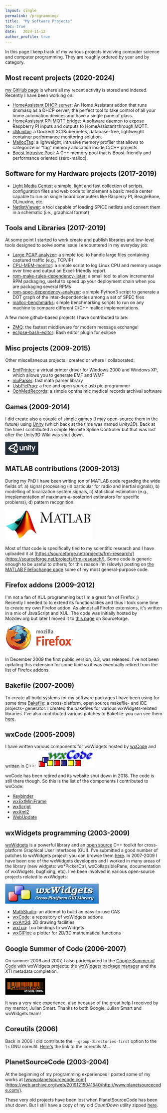 ```yaml
---
layout: single
permalink: /programming/
title:  "My Software Projects"
toc: true
date:   2024-11-12
author_profile: true
---
```

  
In this page I keep track of my various projects involving computer science and computer programming. They are roughly ordered by year and by category.

## Most recent projects (2020-2024)

[my GitHub page](https://github.com/f18m?tab=repositories) is where all my recent activity is stored
and indexed.
Recently I have been working on:

* [HomeAssistant DHCP server](https://github.com/f18m/ha-addon-dnsmasq-dhcp-server): An Home Assistant addon that runs dnsmasq as a DHCP server; the perfect tool to take control of all your home automation devices and have a single pane of glass.
* [HomeAssistant RPi MQTT bridge](https://github.com/f18m/rpi2home-assistant): A software daemon to expose Raspberry PI inputs and outputs to HomeAssistant through MQTT.
* [cMonitor](https://github.com/f18m/cmonitor): a Docker/LXC/Kubernetes, database-free, lightweight container performance monitoring solution.
* [MallocTag](https://github.com/f18m/malloc-tag): a lighweight, intrusive memory profiler that allows to categorize or "tag" memory allocation inside C/C++ projects
* [Boost Intrusive Pool](https://github.com/f18m/boost-intrusive-pool): A C++ memory pool that is Boost-friendly and performance oriented (zero-malloc).


## Software for my Hardware projects (2017-2019) 

*   [Light Media Center](https://github.com/f18m/light-media-center): a simple, light and fast collection of scripts, configuration files and web code to implement a basic media center capable to run on single board computers like Rasperry PI, BeagleBone, OLinuxino, etc.
*   [NetlistViewer](https://github.com/f18m/netlist-viewer): a tool capable of loading SPICE netlists and convert them in a schematic (i.e., graphical format)


## Tools and Libraries (2017-2019) 

At some point I started to work create and publish libraries and low-level tools designed
to solve some issue I encountered in my everyday job:

*   [Large PCAP analyzer](https://github.com/f18m/large-pcap-analyzer): a simple tool to handle large files containing captured traffic (e.g., TCP/IP)
*   [CPU-MEM-monitor](https://github.com/f18m/CPU-MEM-monitor): a simple script to log Linux CPU and memory usage over time and output an Excel-friendly report.
*   [rpm-make-rules-dependency-lister](https://github.com/f18m/rpm-make-rules-dependency-lister): a small tool to allow incremental RPM packaging, useful to speed up your deployment chain when you are packaging several RPMs
*   [rpm-spec-dependency-analyzer](https://github.com/f18m/rpm-spec-dependency-analyzer): a simple Python3 script to generate a DOT graph of the inter-dependencies among a set of SPEC files
*   [malloc-benchmarks](https://github.com/f18m/malloc-benchmarks): simple benchmarking scripts to run on any machine to compare different C/C++ malloc implementations.

A few more github-based projects I have contributed to are:

*   [ZMQ](https://github.com/zeromq/libzmq): the fastest middleware for modern message exchange!
*   [eclipse-bash-editor](https://github.com/de-jcup/eclipse-bash-editor): Bash editor plugin for eclipse


## Misc projects (2009-2015)

Other miscellaneous projects I created or where I collaborated:

*   [EmfPrinter](https://emfprinter.sf.net): a virtual printer driver for Windows 2000 and Windows XP, which allows you to generate EMF and WMF
*   [muParser](https://beltoforion.de/en/muparser/): fast math parser library
*   [UsbPicProg](https://usbpicprog.org/): a free and open source usb pic programmer
*   [OphMedRecords](https://ophmedrecords.sf.net/): a simple ophthalmic medical records archival software


## Games (2009-2014) 

I did create also a couple of simple games (I may open-source them in the future) using [Unity](https://unity.com/) (which back at the time was named _Unity3D_).
Back at the time I contributed a simple Hermite Spline Controller but that was lost after the Unity3D Wiki was shut down.

![Unity3D](/assets/images/unity3d.png) 


## MATLAB contributions (2009-2013) 

During my PhD I have been writing ton of MATLAB code regarding the wide fields of: a) signal processing (in particular for radio and inertial signals), b) modelling of localization system signals, c) statistical estimation (e.g., imeplementation of maximum-a-posteriori estimators for specific problems), d) pattern recognition.

![MATLAB](/assets/images/matlab.png)

Most of that code is specifically tied to my scientific research and I have uploaded it at [https://sourceforge.net/projects/frm-research/](https://sourceforge.net/projects/frm-research/). Some code is generic enough to be useful to others; for this reason I'm (slowly) posting on [the MATLAB FileExchange page](https://it.mathworks.com/matlabcentral/profile/authors/2008460?detail=all) some of my most general-purpose code.


## Firefox addons (2009-2012)

I'm not a fan of XUL programming but I'm a great fan of Firefox ;)  
Recently I needed to to extend its functionalities and thus I took some time to create my own Firefox addon. As almost all Firefox extensions, it's written in a mix of JavaScript and XUL. The code was initially hosted by Mozdev.org but later I moved it to [this page](https://sourceforge.net/projects/contextcalc/) on Sourceforge.

![Firefox](/assets/images/firefox.png)

In December 2009 the first public version, 0.3, was released. I've not been updating this extension for some time so it was eventually retired from the list of Firefox addons.

## Bakefile (2007-2009)

To create all build systems for my software packages I have been using for some time [Bakefile](https://github.com/vslavik/bakefile): a cross-platform, open source makefile- and IDE projects- generator. I created the bakefiles for various wxWidgets-related libraries.
I've also contributed various patches to Bakefile: you can see them [here](https://sourceforge.net/tracker/?atid=568031&group_id=83016&func=browse&by_submitter=frm).


## wxCode (2005-2009)

I have written various components for wxWidgets hosted by [wxCode](https://wxcode.sourceforge.net) and written in C++:
![wxCode](/assets/images/wxcodelogo2.png)

wxCode has been retired and its website shut down in 2018.
The code is still there though. So this is the list of the components I contributed to wxCode:

*   [Keybinder](https://sourceforge.net/p/wxcode/code/HEAD/tree/trunk/wxCode/components/keybinder)
*   [wxExtMiniFrame](https://sourceforge.net/p/wxcode/code/HEAD/tree/trunk/wxCode/components/extminiframe)
*   [wxScript](https://sourceforge.net/p/wxcode/code/HEAD/tree/trunk/wxCode/components/wxscript)
*   [wxXml2](https://sourceforge.net/p/wxcode/code/HEAD/tree/trunk/wxCode/components/wxxml2)
*   [WebUpdate](https://sourceforge.net/p/wxcode/code/HEAD/tree/trunk/wxCode/components/webupdate)


## wxWidgets programming (2003-2009) 
[wxWidgets](https://www.wxwidgets.org) is a powerful library and an [open source](https://www.opensource.org) C++ toolkit for cross-platform Graphical User Interfaces (GUI). I've submitted a good number of patches to wxWidgets project: you can browse them [here](https://trac.wxwidgets.org/query?status=accepted&status=closed&status=confirmed&status=infoneeded&status=infoneeded_new&status=new&status=portneeded&status=reopened&group=component&reporter=%24USER&order=priority). In 2007-2009 I have been one of the wxWidgets developers and I worked in many areas of the library (new widgets: wx\*PickerCtrl, wxCollapsiblePane; documentation of wxWidgets, bugfixing, etc). I've been involved in various open-source projects related to wxWidgets:

![wxWidgets](/assets/images/wxlogo.jpg)

*   [MathStudio](https://mathstudio.sf.net): an attempt to build an easy-to-use CAS
*   [wxCode](https://wxcode.sf.net): a repository of wxWidgets addons
*   [wxArt2d](https://wxart2d.sf.net): 2D drawing facilities
*   [wxLua](https://wxlua.sf.net): Lua bindings to wxWidgets
*   [wxGlPlot](https://mathdev.sf.net): a plotter for 2D/3D mathematical functions

  
## Google Summer of Code (2006-2007)

On summer 2006 and 2007, I also partecipated to the [Google Summer of Code](https://code.google.com/soc/) with wxWidgets projects: the [wxWidgets package manager](https://wiki.wxwidgets.org/ComponentManager) and the XTI metadata completion.

![GSoc](/assets/images/soc2007.gif)

It was a very nice experience, also because of the great help I received by my mentor, Julian Smart. Thanks to both Google, Julian Smart and wxWidgets team!

## Coreutils (2006) 

Back in 2006 I did contribute the `--group-directories-first` option to the `ls` GNU coreutil. [Here's](https://lists.gnu.org/archive/html/bug-coreutils/2006-01/msg00000.html) the link to the coreutils ML.


## PlanetSourceCode (2003-2004)

At the beginning of my programming experiences I posted some of my works at [www.planetsourcecode.com](https://web.archive.org/web/20191215041540/http://www.planetsourcecode.com/).

These very old projects have been lost when PlanetSourceCode has been shut down.
But I still have a copy of my old _CountDown_ utility zipped [here](/assets/prog/countdown.zip).

